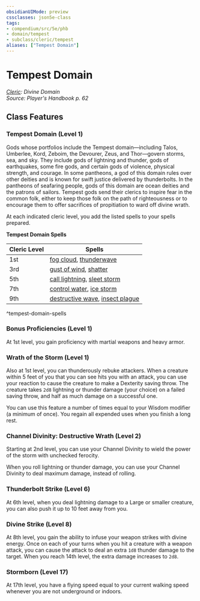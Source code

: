 ```yaml
---
obsidianUIMode: preview
cssclasses: json5e-class
tags:
- compendium/src/5e/phb
- domain/tempest
- subclass/cleric/tempest
aliases: ["Tempest Domain"]
---
```

# Tempest Domain
*[Cleric](cleric.md): Divine Domain*  
*Source: Player's Handbook p. 62*  


## Class Features

### Tempest Domain (Level 1)

Gods whose portfolios include the Tempest domain—including Talos, Umberlee, Kord, Zeboim, the Devourer, Zeus, and Thor—govern storms, sea, and sky. They include gods of lightning and thunder, gods of earthquakes, some fire gods, and certain gods of violence, physical strength, and courage. In some pantheons, a god of this domain rules over other deities and is known for swift justice delivered by thunderbolts. In the pantheons of seafaring people, gods of this domain are ocean deities and the patrons of sailors. Tempest gods send their clerics to inspire fear in the common folk, either to keep those folk on the path of righteousness or to encourage them to offer sacrifices of propitiation to ward off divine wrath.

At each indicated cleric level, you add the listed spells to your spells prepared.

**Tempest Domain Spells**

| Cleric Level | Spells |
|--------------|--------|
| 1st | [fog cloud](/3-Mechanics/CLI/spells/fog-cloud.md), [thunderwave](/3-Mechanics/CLI/spells/thunderwave.md) |
| 3rd | [gust of wind](/3-Mechanics/CLI/spells/gust-of-wind.md), [shatter](/3-Mechanics/CLI/spells/shatter.md) |
| 5th | [call lightning](/3-Mechanics/CLI/spells/call-lightning.md), [sleet storm](/3-Mechanics/CLI/spells/sleet-storm.md) |
| 7th | [control water](/3-Mechanics/CLI/spells/control-water.md), [ice storm](/3-Mechanics/CLI/spells/ice-storm.md) |
| 9th | [destructive wave](/3-Mechanics/CLI/spells/destructive-wave.md), [insect plague](/3-Mechanics/CLI/spells/insect-plague.md) |
^tempest-domain-spells

### Bonus Proficiencies (Level 1)

At 1st level, you gain proficiency with martial weapons and heavy armor.

### Wrath of the Storm (Level 1)

Also at 1st level, you can thunderously rebuke attackers. When a creature within 5 feet of you that you can see hits you with an attack, you can use your reaction to cause the creature to make a Dexterity saving throw. The creature takes `2d8` lightning or thunder damage (your choice) on a failed saving throw, and half as much damage on a successful one.

You can use this feature a number of times equal to your Wisdom modifier (a minimum of once). You regain all expended uses when you finish a long rest.

### Channel Divinity: Destructive Wrath (Level 2)

Starting at 2nd level, you can use your Channel Divinity to wield the power of the storm with unchecked ferocity.

When you roll lightning or thunder damage, you can use your Channel Divinity to deal maximum damage, instead of rolling.

### Thunderbolt Strike (Level 6)

At 6th level, when you deal lightning damage to a Large or smaller creature, you can also push it up to 10 feet away from you.

### Divine Strike (Level 8)

At 8th level, you gain the ability to infuse your weapon strikes with divine energy. Once on each of your turns when you hit a creature with a weapon attack, you can cause the attack to deal an extra `1d8` thunder damage to the target. When you reach 14th level, the extra damage increases to `2d8`.

### Stormborn (Level 17)

At 17th level, you have a flying speed equal to your current walking speed whenever you are not underground or indoors.
